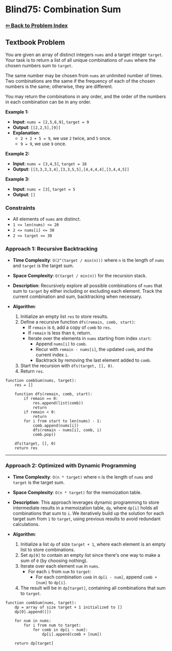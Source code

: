# Blind75: Combination Sum

### [⇦ Back to Problem Index](../../index.md)

## Textbook Problem

You are given an array of distinct integers `nums` and a target integer `target`. Your task is to return a list of all unique combinations of `nums` where the chosen numbers sum to `target`.

The same number may be chosen from `nums` an unlimited number of times. Two combinations are the same if the frequency of each of the chosen numbers is the same; otherwise, they are different.

You may return the combinations in any order, and the order of the numbers in each combination can be in any order.

**Example 1:**

-   **Input**: `nums = [2,5,6,9]`, `target = 9`
-   **Output**: `[[2,2,5],[9]]`
-   **Explanation**:
    -   `2 + 2 + 5 = 9`, we use `2` twice, and `5` once.
    -   `9 = 9`, we use `9` once.

**Example 2:**

-   **Input**: `nums = [3,4,5]`, `target = 16`
-   **Output**: `[[3,3,3,3,4],[3,3,5,5],[4,4,4,4],[3,4,4,5]]`

**Example 3:**

-   **Input**: `nums = [3]`, `target = 5`
-   **Output**: `[]`

### Constraints

-   All elements of `nums` are distinct.
-   `1 <= len(nums) <= 20`
-   `2 <= nums[i] <= 30`
-   `2 <= target <= 30`

### Approach 1: Recursive Backtracking

-   **Time Complexity**: `O(2^(target / min(n)))` where `n` is the length of `nums` and `target` is the target sum.
-   **Space Complexity**: `O(target / min(n))` for the recursion stack.
-   **Description**: Recursively explore all possible combinations of `nums` that sum to `target` by either including or excluding each element. Track the current combination and sum, backtracking when necessary.
-   **Algorithm**:

    1. Initialize an empty list `res` to store results.
    2. Define a recursive function `dfs(remain, comb, start)`:
        - If `remain` is `0`, add a copy of `comb` to `res`.
        - If `remain` is less than `0`, return.
        - Iterate over the elements in `nums` starting from index `start`:
            - Append `nums[i]` to `comb`.
            - Recur with `remain - nums[i]`, the updated `comb`, and the current index `i`.
            - Backtrack by removing the last element added to `comb`.
    3. Start the recursion with `dfs(target, [], 0)`.
    4. Return `res`.

```pseudo
function combSum(nums, target):
    res = []

    function dfs(remain, comb, start):
        if remain == 0:
            res.append(list(comb))
            return
        if remain < 0:
            return
        for i from start to len(nums) - 1:
            comb.append(nums[i])
            dfs(remain - nums[i], comb, i)
            comb.pop()

    dfs(target, [], 0)
    return res
```

---

### Approach 2: Optimized with Dynamic Programming

-   **Time Complexity**: `O(n * target)` where `n` is the length of `nums` and `target` is the target sum.
-   **Space Complexity**: `O(n * target)` for the memoization table.
-   **Description**: This approach leverages dynamic programming to store intermediate results in a memoization table, `dp`, where `dp[i]` holds all combinations that sum to `i`. We iteratively build up the solution for each target sum from `1` to `target`, using previous results to avoid redundant calculations.
-   **Algorithm**:

    1. Initialize a list `dp` of size `target + 1`, where each element is an empty list to store combinations.
    2. Set `dp[0]` to contain an empty list since there's one way to make a sum of `0` (by choosing nothing).
    3. Iterate over each element `num` in `nums`.
        - For each `i` from `num` to `target`:
            - For each combination `comb` in `dp[i - num]`, append `comb + [num]` to `dp[i]`.
    4. The result will be in `dp[target]`, containing all combinations that sum to `target`.

```pseudo
function combSum(nums, target):
    dp = array of size target + 1 initialized to []
    dp[0].append([])

    for num in nums:
        for i from num to target:
            for comb in dp[i - num]:
                dp[i].append(comb + [num])

    return dp[target]
```
